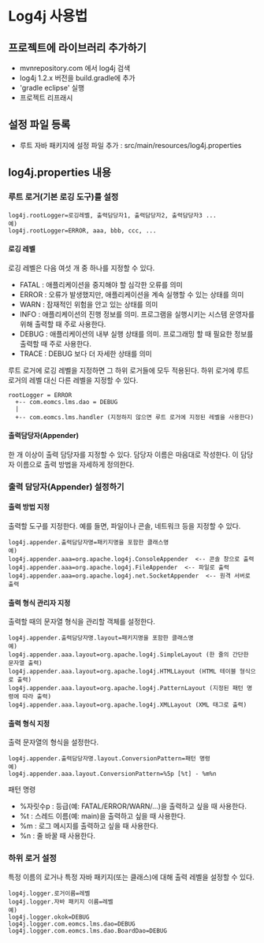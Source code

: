 # Log4j 사용법

## 프로젝트에 라이브러리 추가하기

- mvnrepository.com 에서 log4j 검색
- log4j 1.2.x 버전을 build.gradle에 추가
- 'gradle eclipse' 실행
- 프로젝트 리프래시

## 설정 파일 등록

- 루트 자바 패키지에 설정 파일 추가 : src/main/resources/log4j.properties

## log4j.properties 내용

### 루트 로거(기본 로깅 도구)를 설정

```
log4j.rootLogger=로깅레벨, 출력담당자1, 출력담당자2, 출력담당자3 ...
예)
log4j.rootLogger=ERROR, aaa, bbb, ccc, ...
```

#### 로깅 레벨

로깅 레벨은 다음 여섯 개 중 하나를 지정할 수 있다.

- FATAL : 애플리케이션을 중지해야 할 심각한 오류를 의미
- ERROR : 오류가 발생했지만, 애플리케이션을 계속 실행할 수 있는 상태를 의미
- WARN : 잠재적인 위험을 안고 있는 상태를 의미
- INFO : 애플리케이션의 진행 정보를 의미. 프로그램을 실행시키는 시스템 운영자를 위해 출력할 때 주로 사용한다.
- DEBUG : 애플리케이션의 내부 실행 상태를 의미. 프로그래밍 할 때 필요한 정보를 출력할 때 주로 사용한다.
- TRACE : DEBUG 보다 더 자세한 상태를 의미

루트 로거에 로깅 레벨을 지정하면 그 하위 로거들에 모두 적용된다.
하위 로거에 루트 로거의 레벨 대신 다른 레벨을 지정할 수 있다.

```
rootLogger = ERROR
  +-- com.eomcs.lms.dao = DEBUG
  |
  +-- com.eomcs.lms.handler (지정하지 않으면 루트 로거에 지정된 레벨을 사용한다)
```

#### 출력담당자(Appender)

한 개 이상이 출력 담당자를 지정할 수 있다.
담당자 이름은 마음대로 작성한다. 
이 담당자 이름으로 출력 방법을 자세하게 정의한다. 

 
### 출력 담당자(Appender) 설정하기

#### 출력 방법 지정

출력할 도구를 지정한다. 예를 들면, 파일이나 콘솔, 네트워크 등을 지정할 수 있다.

```
log4j.appender.출력담당자명=패키지명을 포함한 클래스명
예)
log4j.appender.aaa=org.apache.log4j.ConsoleAppender  <-- 콘솔 창으로 출력
log4j.appender.aaa=org.apache.log4j.FileAppender  <-- 파일로 출력
log4j.appender.aaa=org.apache.log4j.net.SocketAppender  <-- 원격 서버로 출력
```

#### 출력 형식 관리자 지정

출력할 때의 문자열 형식을 관리할 객체를 설정한다.

```
log4j.appender.출력담당자명.layout=패키지명을 포함한 클래스명
예)
log4j.appender.aaa.layout=org.apache.log4j.SimpleLayout (한 줄의 간단한 문자열 출력)
log4j.appender.aaa.layout=org.apache.log4j.HTMLLayout (HTML 테이블 형식으로 출력)
log4j.appender.aaa.layout=org.apache.log4j.PatternLayout (지정된 패턴 명령에 따라 출력)
log4j.appender.aaa.layout=org.apache.log4j.XMLLayout (XML 태그로 출력)
```

#### 출력 형식 지정

출력 문자열의 형식을 설정한다.

```
log4j.appender.출력담당자명.layout.ConversionPattern=패턴 명령
예)
log4j.appender.aaa.layout.ConversionPattern=%5p [%t] - %m%n
```

패턴 명령 

- %자릿수p : 등급(예: FATAL/ERROR/WARN/...)을 출력하고 싶을 때 사용한다.
- %t : 스레드 이름(예: main)을 출력하고 싶을 때 사용한다.
- %m : 로그 메시지를 출력하고 싶을 때 사용한다.
- %n : 줄 바꿀 때 사용한다.

### 하위 로거 설정

특정 이름의 로거나 특정 자바 패키지(또는 클래스)에 대해 출력 레벨을 설정할 수 있다.

```
log4j.logger.로거이름=레벨
log4j.logger.자바 패키지 이름=레벨
예)
log4j.logger.okok=DEBUG
log4j.logger.com.eomcs.lms.dao=DEBUG
log4j.logger.com.eomcs.lms.dao.BoardDao=DEBUG

```

